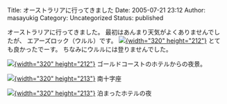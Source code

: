 Title: オーストラリアに行ってきました
Date: 2005-07-21 23:12
Author: masayukig
Category: Uncategorized
Status: published

オーストラリアに行ってきました。
最初はあんまり天気がよくありませんでしたが、
エアーズロック（ウルル）です。
[![](http://lunatic.xrea.jp/mt/archives/dsc_1044s-thumb.jpg){width="320" height="212"}](http://lunatic.xrea.jp/mt/archives/dsc_1044s.html)
とても良かったでーす。
ちなみにウルルには登りませんでした。

[![](http://lunatic.xrea.jp/mt/archives/dsc_1364s-thumb.jpg){width="320" height="212"}](http://lunatic.xrea.jp/mt/archives/dsc_1364s.html)
ゴールドコーストのホテルからの夜景。

[![](http://lunatic.xrea.jp/mt/archives/dsc_1220s-thumb.jpg){width="320" height="213"}](http://lunatic.xrea.jp/mt/archives/dsc_1220s1.html)
南十字座

[![](http://lunatic.xrea.jp/mt/archives/dsc_1223s-thumb.JPG){width="320" height="213"}](http://lunatic.xrea.jp/mt/archives/dsc_1223s.html)
泊まったホテルの夜
